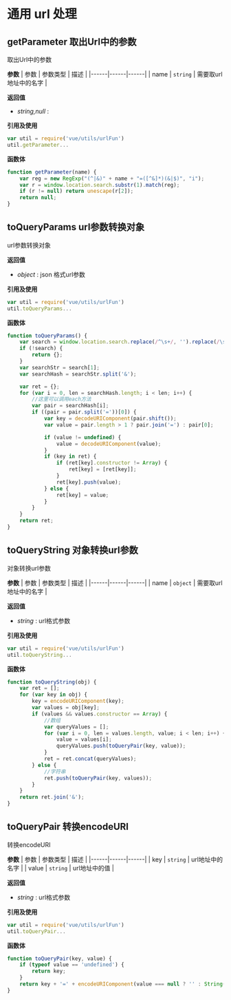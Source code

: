 # 通用 url 处理

<ClientOnly>
  <DrawerTestDoc url='https://qing-1258827329.cos.ap-beijing.myqcloud.com/componet/coverage/lcov-report/urlFun.js.html'/>
</ClientOnly>

<script setup>
  import DrawerTestDoc from '../../vueCom/drawerTestDoc.vue';
</script>


## getParameter 取出Url中的参数
取出Url中的参数

**参数**
| 参数 | 参数类型 | 描述 |
|------|------|------|
| name | `string` | 需要取url地址中的名字 |


**返回值**
- _string,null_ : 

**引用及使用**
```javascript
var util = require('vue/utils/urlFun')
util.getParameter...
```
**函数体**
```javascript
function getParameter(name) {
    var reg = new RegExp("(^|&)" + name + "=([^&]*)(&|$)", "i");
    var r = window.location.search.substr(1).match(reg);
    if (r != null) return unescape(r[2]);
    return null;
}
```



## toQueryParams url参数转换对象
url参数转换对象


**返回值**
- _object_ : json 格式url参数

**引用及使用**
```javascript
var util = require('vue/utils/urlFun')
util.toQueryParams...
```
**函数体**
```javascript
function toQueryParams() {
    var search = window.location.search.replace(/^\s+/, '').replace(/\s+$/, '').match(/([^?#]*)(#.*)?$/); //提取location.search中'?'后面的部分
    if (!search) {
        return {};
    }
    var searchStr = search[1];
    var searchHash = searchStr.split('&');

    var ret = {};
    for (var i = 0, len = searchHash.length; i < len; i++) {
        //这里可以调用each方法
        var pair = searchHash[i];
        if ((pair = pair.split('='))[0]) {
            var key = decodeURIComponent(pair.shift());
            var value = pair.length > 1 ? pair.join('=') : pair[0];

            if (value != undefined) {
                value = decodeURIComponent(value);
            }
            if (key in ret) {
                if (ret[key].constructor != Array) {
                    ret[key] = [ret[key]];
                }
                ret[key].push(value);
            } else {
                ret[key] = value;
            }
        }
    }
    return ret;
}
```



## toQueryString 对象转换url参数
对象转换url参数

**参数**
| 参数 | 参数类型 | 描述 |
|------|------|------|
| name | `object` | 需要取url地址中的名字 |


**返回值**
- _string_ : url格式参数

**引用及使用**
```javascript
var util = require('vue/utils/urlFun')
util.toQueryString...
```
**函数体**
```javascript
function toQueryString(obj) {
    var ret = [];
    for (var key in obj) {
        key = encodeURIComponent(key);
        var values = obj[key];
        if (values && values.constructor == Array) {
            //数组
            var queryValues = [];
            for (var i = 0, len = values.length, value; i < len; i++) {
                value = values[i];
                queryValues.push(toQueryPair(key, value));
            }
            ret = ret.concat(queryValues);
        } else {
            //字符串
            ret.push(toQueryPair(key, values));
        }
    }
    return ret.join('&');
}
```



## toQueryPair 转换encodeURI
转换encodeURI

**参数**
| 参数 | 参数类型 | 描述 |
|------|------|------|
| key | `string` | url地址中的名字 |
| value | `string` | url地址中的值 |


**返回值**
- _string_ : url格式参数

**引用及使用**
```javascript
var util = require('vue/utils/urlFun')
util.toQueryPair...
```
**函数体**
```javascript
function toQueryPair(key, value) {
    if (typeof value == 'undefined') {
        return key;
    }
    return key + '=' + encodeURIComponent(value === null ? '' : String(value));
}
```
